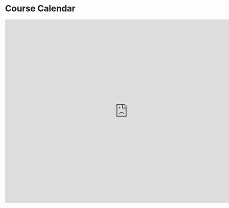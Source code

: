 # Course Calendar

<iframe src="https://calendar.google.com/calendar/embed?mode=WEEK&amp;height=600&amp;wkst=1&amp;bgcolor=%23FFFFFF&amp;src=generalassemb.ly_lh5l074f7i3du7kastcptrn1ss%40group.calendar.google.com&amp;color=%232952A3&amp;ctz=America%2FLos_Angeles" style="border-width:0" width="800" height="600" frameborder="0" scrolling="no"></iframe>
